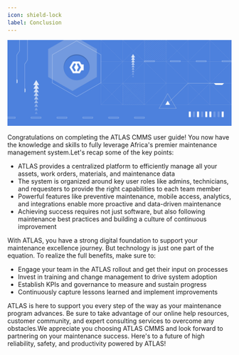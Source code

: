 ```yaml
---
icon: shield-lock
label: Conclusion
---
```


![](../static/img/banner.png)

Congratulations on completing the ATLAS CMMS user guide! You now have the knowledge and skills to fully leverage Africa's premier maintenance management system.Let's recap some of the key points:

- ATLAS provides a centralized platform to efficiently manage all your assets, work orders, materials, and maintenance data
- The system is organized around key user roles like admins, technicians, and requesters to provide the right capabilities to each team member
- Powerful features like preventive maintenance, mobile access, analytics, and integrations enable more proactive and data-driven maintenance
- Achieving success requires not just software, but also following maintenance best practices and building a culture of continuous improvement

With ATLAS, you have a strong digital foundation to support your maintenance excellence journey. But technology is just one part of the equation. To realize the full benefits, make sure to:
- Engage your team in the ATLAS rollout and get their input on processes
- Invest in training and change management to drive system adoption
- Establish KPIs and governance to measure and sustain progress
- Continuously capture lessons learned and implement improvements

ATLAS is here to support you every step of the way as your maintenance program advances. Be sure to take advantage of our online help resources, customer community, and expert consulting services to overcome any obstacles.We appreciate you choosing ATLAS CMMS and look forward to partnering on your maintenance success. Here's to a future of high reliability, safety, and productivity powered by ATLAS!
